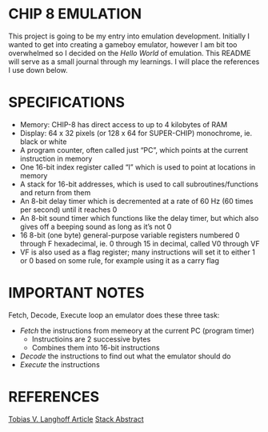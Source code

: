# CHIP 8 EMULATION
This project is going to be my entry into emulation development. Initially I wanted to get into
creating a gameboy emulator, however I am bit too overwhelmed so I decided on the *Hello World* 
of emulation. This README will serve as a small journal through my learnings. I will place the
references I use down below.

# SPECIFICATIONS
- Memory: CHIP-8 has direct access to up to 4 kilobytes of RAM
- Display: 64 x 32 pixels (or 128 x 64 for SUPER-CHIP) monochrome, ie. black or white
- A program counter, often called just “PC”, which points at the current instruction in memory
- One 16-bit index register called “I” which is used to point at locations in memory
- A stack for 16-bit addresses, which is used to call subroutines/functions and return from them
- An 8-bit delay timer which is decremented at a rate of 60 Hz (60 times per second) until it reaches 0
- An 8-bit sound timer which functions like the delay timer, but which also gives off a beeping sound as long as it’s not 0
- 16 8-bit (one byte) general-purpose variable registers numbered 0 through F hexadecimal, ie. 0 through 15 in decimal, called V0 through VF
- VF is also used as a flag register; many instructions will set it to either 1 or 0 based on some rule, for example using it as a carry flag


# IMPORTANT NOTES
Fetch, Decode, Execute loop an emulator does these three task:
- *Fetch* the instructions from memeory at the current PC (program timer)
  - Instructioins are 2 successive bytes 
  - Combines them into 16-bit instructions
- *Decode* the instructions to find out what the emulator should do
- *Execute* the instructions




# REFERENCES 
[Tobias V. Langhoff Article](https://tobiasvl.github.io/blog/write-a-chip-8-emulator/)
[Stack Abstract](https://en.wikipedia.org/wiki/Stack_abstract_data_type)




